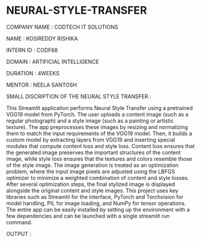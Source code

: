 # NEURAL-STYLE-TRANSFER

COMPANY NAME : CODTECH IT SOLUTIONS

NAME : KOSIREDDY RISHIKA

INTERN ID : CODF68

DOMAIN : ARTIFICIAL INTELLIGENCE

DURATION : 4WEEKS

MENTOR : NEELA SANTOSH

SMALL DISCRIPTION OF THE NEURAL STYLE TRANSFER :

This Streamlit application performs Neural Style Transfer using a pretrained VGG19 model from PyTorch. The user uploads a content image (such as a regular photograph) and a style image (such as a painting or artistic texture). The app preprocesses these images by resizing and normalizing them to match the input requirements of the VGG19 model. Then, it builds a custom model by extracting layers from VGG19 and inserting special modules that compute content loss and style loss. Content loss ensures that the generated image preserves the important structures of the content image, while style loss ensures that the textures and colors resemble those of the style image. The image generation is treated as an optimization problem, where the input image pixels are adjusted using the LBFGS optimizer to minimize a weighted combination of content and style losses. After several optimization steps, the final stylized image is displayed alongside the original content and style images. This project uses key libraries such as Streamlit for the interface, PyTorch and Torchvision for model handling, PIL for image loading, and NumPy for tensor operations. The entire app can be easily installed by setting up the environment with a few dependencies and can be launched with a single streamlit run command.

OUTPUT :

